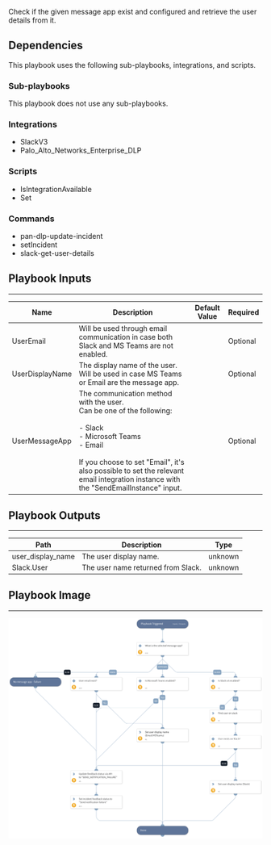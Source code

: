 Check if the given message app exist and configured and retrieve the user details from it.

## Dependencies

This playbook uses the following sub-playbooks, integrations, and scripts.

### Sub-playbooks

This playbook does not use any sub-playbooks.

### Integrations

* SlackV3
* Palo_Alto_Networks_Enterprise_DLP

### Scripts

* IsIntegrationAvailable
* Set

### Commands

* pan-dlp-update-incident
* setIncident
* slack-get-user-details

## Playbook Inputs

---

| **Name** | **Description** | **Default Value** | **Required** |
| --- | --- | --- | --- |
| UserEmail | Will be used through email communication in case both Slack and MS Teams are not enabled. |  | Optional |
| UserDisplayName | The display name of the user. Will be used in case MS Teams or Email are the message app. |  | Optional |
| UserMessageApp | The communication method with the user.<br/>Can be one of the following:<br/><br/>- Slack<br/>- Microsoft Teams<br/>- Email<br/><br/>If you choose to set "Email", it's also possible to set the relevant email integration instance with the "SendEmailInstance" input. |  | Optional |

## Playbook Outputs

---

| **Path** | **Description** | **Type** |
| --- | --- | --- |
| user_display_name | The user display name. | unknown |
| Slack.User | The user name returned from Slack. | unknown |

## Playbook Image

---

![DLP - User Message App Check](../doc_files/DLP_-_User_Message_App_Check.png)
